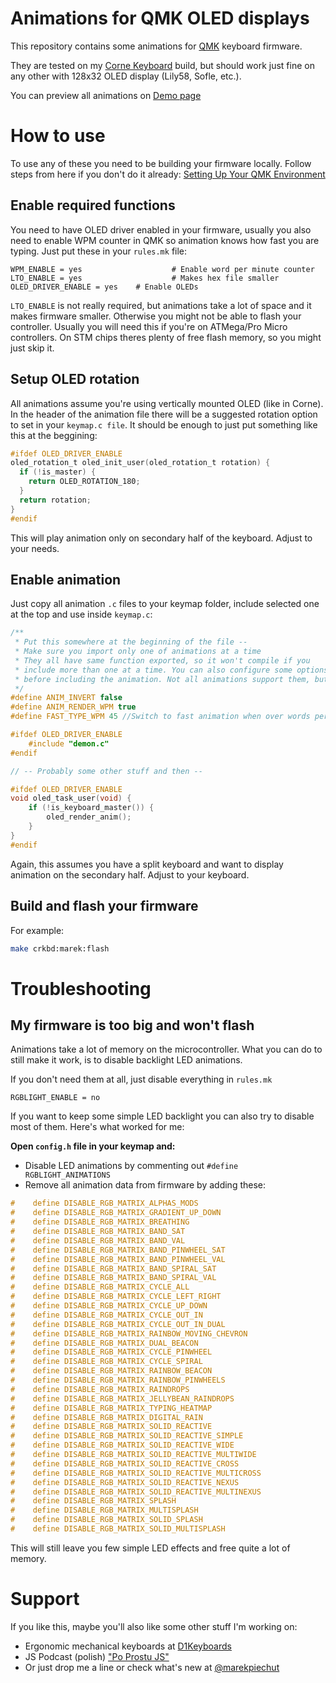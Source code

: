 # Animations for QMK OLED displays

This repository contains some animations for [QMK](https://github.com/qmk/qmk_firmware)
keyboard firmware.

They are tested on my [Corne Keyboard](https://github.com/foostan/crkbd) build,
but should work just fine on any other with 128x32 OLED display (Lily58, Sofle, etc.).

You can preview all animations on [Demo page](demo.md)

# How to use

To use any of these you need to be building your firmware locally.
Follow steps from here if you don't do it already:
[Setting Up Your QMK Environment](https://beta.docs.qmk.fm/tutorial/newbs_getting_started)

## Enable required functions

You need to have OLED driver enabled in your firmware, usually you also need to enable
WPM counter in QMK so animation knows how fast you are typing. Just put these in your `rules.mk`
file:

```
WPM_ENABLE = yes					# Enable word per minute counter
LTO_ENABLE = yes					# Makes hex file smaller
OLED_DRIVER_ENABLE = yes	# Enable OLEDs
```

`LTO_ENABLE` is not really required, but animations take a lot of space and it makes
firmware smaller. Otherwise you might not be able to flash your controller. Usually you
will need this if you're on ATMega/Pro Micro controllers. On STM chips theres plenty of
free flash memory, so you might just skip it.

## Setup OLED rotation

All animations assume you're using vertically mounted OLED (like in Corne). In the header of the animation
file there will be a suggested rotation option to set in your `keymap.c file`. It should be enough to just
put something like this at the beggining:

```c
#ifdef OLED_DRIVER_ENABLE
oled_rotation_t oled_init_user(oled_rotation_t rotation) {
  if (!is_master) {
    return OLED_ROTATION_180;
  }
  return rotation;
}
#endif
```

This will play animation only on secondary half of the keyboard. Adjust to your needs.

## Enable animation

Just copy all animation `.c` files to your keymap folder, include selected one at the top and use inside `keymap.c`:

```c
/**
 * Put this somewhere at the beginning of the file --
 * Make sure you import only one of animations at a time
 * They all have same function exported, so it won't compile if you
 * include more than one at a time. You can also configure some options
 * before including the animation. Not all animations support them, but some do :P.
 */
#define ANIM_INVERT false
#define ANIM_RENDER_WPM true
#define FAST_TYPE_WPM 45 //Switch to fast animation when over words per minute

#ifdef OLED_DRIVER_ENABLE
    #include "demon.c"
#endif

// -- Probably some other stuff and then --

#ifdef OLED_DRIVER_ENABLE
void oled_task_user(void) {
    if (!is_keyboard_master()) {
        oled_render_anim();
    }
}
#endif
```

Again, this assumes you have a split keyboard and want to display animation
on the secondary half. Adjust to your keyboard.

## Build and flash your firmware

For example:

```bash
make crkbd:marek:flash
```

# Troubleshooting

## My firmware is too big and won't flash

Animations take a lot of memory on the microcontroller. What you can do to still
make it work, is to disable backlight LED animations.

If you don't need them at all, just disable everything in `rules.mk`

```
RGBLIGHT_ENABLE = no
```

If you want to keep some simple LED backlight you can also try to disable most of them.
Here's what worked for me:

**Open `config.h` file in your keymap and:**

- Disable LED animations by commenting out `#define RGBLIGHT_ANIMATIONS`
- Remove all animation data from firmware by adding these:

```c
#    define DISABLE_RGB_MATRIX_ALPHAS_MODS
#    define DISABLE_RGB_MATRIX_GRADIENT_UP_DOWN
#    define DISABLE_RGB_MATRIX_BREATHING
#    define DISABLE_RGB_MATRIX_BAND_SAT
#    define DISABLE_RGB_MATRIX_BAND_VAL
#    define DISABLE_RGB_MATRIX_BAND_PINWHEEL_SAT
#    define DISABLE_RGB_MATRIX_BAND_PINWHEEL_VAL
#    define DISABLE_RGB_MATRIX_BAND_SPIRAL_SAT
#    define DISABLE_RGB_MATRIX_BAND_SPIRAL_VAL
#    define DISABLE_RGB_MATRIX_CYCLE_ALL
#    define DISABLE_RGB_MATRIX_CYCLE_LEFT_RIGHT
#    define DISABLE_RGB_MATRIX_CYCLE_UP_DOWN
#    define DISABLE_RGB_MATRIX_CYCLE_OUT_IN
#    define DISABLE_RGB_MATRIX_CYCLE_OUT_IN_DUAL
#    define DISABLE_RGB_MATRIX_RAINBOW_MOVING_CHEVRON
#    define DISABLE_RGB_MATRIX_DUAL_BEACON
#    define DISABLE_RGB_MATRIX_CYCLE_PINWHEEL
#    define DISABLE_RGB_MATRIX_CYCLE_SPIRAL
#    define DISABLE_RGB_MATRIX_RAINBOW_BEACON
#    define DISABLE_RGB_MATRIX_RAINBOW_PINWHEELS
#    define DISABLE_RGB_MATRIX_RAINDROPS
#    define DISABLE_RGB_MATRIX_JELLYBEAN_RAINDROPS
#    define DISABLE_RGB_MATRIX_TYPING_HEATMAP
#    define DISABLE_RGB_MATRIX_DIGITAL_RAIN
#    define DISABLE_RGB_MATRIX_SOLID_REACTIVE
#    define DISABLE_RGB_MATRIX_SOLID_REACTIVE_SIMPLE
#    define DISABLE_RGB_MATRIX_SOLID_REACTIVE_WIDE
#    define DISABLE_RGB_MATRIX_SOLID_REACTIVE_MULTIWIDE
#    define DISABLE_RGB_MATRIX_SOLID_REACTIVE_CROSS
#    define DISABLE_RGB_MATRIX_SOLID_REACTIVE_MULTICROSS
#    define DISABLE_RGB_MATRIX_SOLID_REACTIVE_NEXUS
#    define DISABLE_RGB_MATRIX_SOLID_REACTIVE_MULTINEXUS
#    define DISABLE_RGB_MATRIX_SPLASH
#    define DISABLE_RGB_MATRIX_MULTISPLASH
#    define DISABLE_RGB_MATRIX_SOLID_SPLASH
#    define DISABLE_RGB_MATRIX_SOLID_MULTISPLASH
```

This will still leave you few simple LED effects and free quite a lot of memory.

# Support

If you like this, maybe you'll also like some other stuff I'm working on:

- Ergonomic mechanical keyboards at [D1Keyboards](https://d1keyboards.com)
- JS Podcast (polish) ["Po Prostu JS"](https://poprostujs.pl)
- Or just drop me a line or check what's new at [@marekpiechut](https://twitter.com/marekpiechut)
